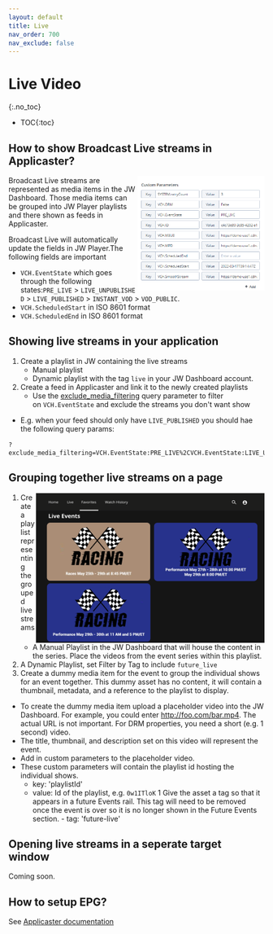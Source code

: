 ```yaml
---
layout: default
title: Live
nav_order: 700
nav_exclude: false
---
```

# Live Video
{:.no_toc}

- TOC{:toc}

## How to show Broadcast Live streams in Applicaster?
<img align="right" src="./img/broadcast-live-stream-parameters.png" width="250">
Broadcast Live streams are represented as media items in the JW Dashboard. Those media items can be grouped into JW Player playlists and there shown as feeds in Applicaster.

Broadcast Live will automatically update the fields in JW Player.The following fields are important
- `VCH.EventState` which goes through the following states:`PRE_LIVE` > `LIVE_UNPUBLISHED` > `LIVE_PUBLISHED` > `INSTANT_VOD` > `VOD_PUBLIC`.
- `VCH.ScheduledStart` in ISO 8601 format
- `VCH.ScheduledEnd` in ISO 8601 format

## Showing live streams in your application
1. Create a playlist in JW containing the live streams
   - Manual playlist
   - Dynamic playlist with the tag `live` in your JW Dashboard account.
1. Create a feed in Applicaster and link it to the newly created playlists
   - Use the [exclude_media_filtering](https://developer.jwplayer.com/jwplayer/reference/get_v2-playlists-playlist-id) query parameter to filter on `VCH.EventState` and exclude the streams you don't want show
  - E.g. when your feed should only have `LIVE_PUBLISHED` you should hae the following query params:
```
?exclude_media_filtering=VCH.EventState:PRE_LIVE%2CVCH.EventState:LIVE_UNPUBLISHED%2CVCH.EventState:INSTANT_VOD%2CVCH.EventState:VOD_PUBLIC&exclude_media_filtering_mode=any
```

## Grouping together live streams on a page
<img align="right" src="./img/live-events-grouped.png" width="450">

1. Create a playlist representing the grouped live streams
   - A Manual Playlist in the JW Dashboard that will house the content in the series. Place the videos from the event series within this playlist.
1. A Dynamic Playlist, set Filter by Tag to include `future_live`
1. Create a dummy media item for the event to group the individual shows for an event together. This dummy asset has no content, it will contain a thumbnail, metadata, and a reference to the playlist to display. 
  -  To create the dummy media item  upload a placeholder video into the JW Dashboard. For example, you could enter http://foo.com/bar.mp4. The actual URL is not important. For DRM properties, you need a short (e.g. 1 second) video. 
  -  The title, thumbnail, and description set on this video will represent the event. 
  -  Add in custom parameters to the placeholder video.
  -  These custom parameters will contain the playlist id hosting the individual shows.  
      - key: 'playlistId'
      - value: Id of the playlist, e.g. `0w1ITloK`
  1 Give the asset a tag so that it appears in a future Events rail. This tag will need to be removed once the event is over so it is no longer shown in the Future Events section. 
    -   tag: 'future-live'

## Opening live streams in a seperate target window
Coming soon.

## How to setup EPG?
See [Applicaster documentation](https://applicaster.zendesk.com/hc/en-us/articles/360041871512-Create-an-EPG-like-program-list-with-existing-components-in-QB-Mobile)
